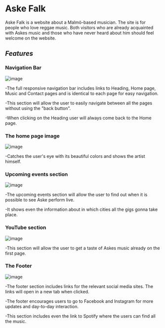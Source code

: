 # Aske Falk

Aske Falk is a website about a Malmö-based musician. The site is for people who love reggae music. Both visitors who are already acquainted with Askes music and those who have never heard about him should feel welcome on the website.

## _Features_


### Navigation Bar

![image](https://github.com/Kattis91/upcoming-artist/assets/139248768/66008ed1-597a-448e-8e32-71cf0acf3efa)

 -The full responsive navigation bar includes links to Heading, Home page, Music and Contact pages and is identical to each page for easy navigation.

 -This section will allow the user to easily navigate between all the pages without using the "back button".

 -When clicking on the Heading user will always come back to the Home page.

### The home page image

![image](https://github.com/Kattis91/upcoming-artist/assets/139248768/6ec23eb1-2ccd-493f-82f1-65aaf55b22fe)

-Catches the user's eye with its beautiful colors and shows the artist himself.

### Upcoming events section

![image](https://github.com/Kattis91/upcoming-artist/assets/139248768/0850150d-7518-4cf0-853b-f72d994da506)

-The upcoming events section will allow the user to find out when it is possible to see Aske perform live.

-It shows even the information about in which cities all the gigs gonna take place.

### YouTube section

![image](https://github.com/Kattis91/upcoming-artist/assets/139248768/bdc5e9b2-aa17-4edf-ae39-d3340b22d3a4)

-This section will allow the user to get a taste of Askes music already on the first page.  

### The Footer

![image](https://github.com/Kattis91/upcoming-artist/assets/139248768/456d0d8a-55e3-450b-8bb3-e44f292facb4)

-The footer section includes links for the relevant social media sites. The links will open in a new tab when clicked.

-The footer encourages users to go to Facebook and Instagram for more updates and day-to-day interaction.

-This section includes even the link to Spotify where the users can find all the music.







